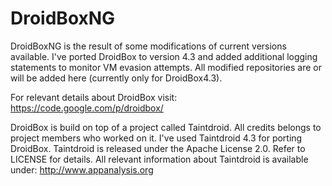 # DroidBoxNG
DroidBoxNG is the result of some modifications of current versions available. I've ported DroidBox to version 4.3 and added additional logging statements to monitor VM evasion attempts. All modified repositories are or will be added here (currently only for DroidBox4.3).

For relevant details about DroidBox visit:
https://code.google.com/p/droidbox/


DroidBox is build on top of a project called Taintdroid. All credits belongs to project members who worked on it. I've used Taintdroid 4.3 for porting DroidBox. Taintdroid is released under the Apache License 2.0. Refer to LICENSE for details. All relevant information about Taintdroid is available under:
http://www.appanalysis.org
